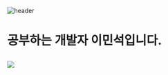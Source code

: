 ![header](https://capsule-render.vercel.app/api?type=waving&color=timeauto&height=300&section=header&text=Minseok's%20GITHUB&fontSize=70)
<H1>공부하는 개발자 이민석입니다.</H1>
<H2 현재 명지대학교 정보통신공학과에 재학중이고, 백엔드와 데이터 분석에 관심 있습니다.열려 있는 자세로 뭐든 배우겠습니다. </H2> 
<img src="https://img.shields.io/badge/문자-색코드?style=for-the-badge&logo=이미지 이름&logoColor=black">
